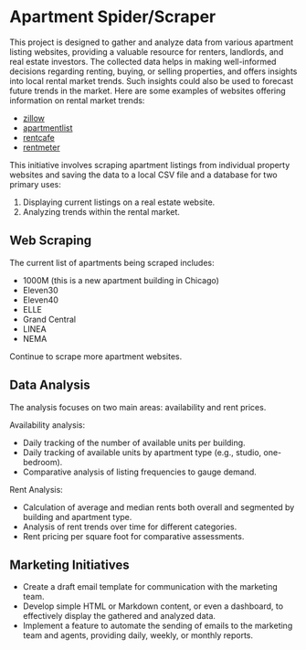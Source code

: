 # Apartment Spider/Scraper

This project is designed to gather and analyze data from various apartment listing websites, providing a valuable resource for renters, landlords, and real estate investors. The collected data helps in making well-informed decisions regarding renting, buying, or selling properties, and offers insights into local rental market trends. Such insights could also be used to forecast future trends in the market. Here are some examples of websites offering information on rental market trends:
- [zillow](https://www.zillow.com/rental-manager/market-trends/chicago-il/?propertyTypes=apartment-condo)
- [apartmentlist](https://www.apartmentlist.com/rent-report/il/chicago)
- [rentcafe](https://www.rentcafe.com/average-rent-market-trends/us/il/chicago/)
- [rentmeter](https://www.rentometer.com/)


This initiative involves scraping apartment listings from individual property websites and saving the data to a local CSV file and a database for two primary uses:
1. Displaying current listings on a real estate website.
2. Analyzing trends within the rental market.

## Web Scraping
The current list of apartments being scraped includes:
- 1000M (this is a new apartment building in Chicago)
- Eleven30
- Eleven40
- ELLE
- Grand Central
- LINEA
- NEMA

Continue to scrape more apartment websites.

## Data Analysis
The analysis focuses on two main areas: availability and rent prices.

Availability analysis:
- Daily tracking of the number of available units per building.
- Daily tracking of available units by apartment type (e.g., studio, one-bedroom).
- Comparative analysis of listing frequencies to gauge demand.

Rent Analysis:
- Calculation of average and median rents both overall and segmented by building and apartment type.
- Analysis of rent trends over time for different categories.
- Rent pricing per square foot for comparative assessments.

## Marketing Initiatives
- Create a draft email template for communication with the marketing team.
- Develop simple HTML or Markdown content, or even a dashboard, to effectively display the gathered and analyzed data.
- Implement a feature to automate the sending of emails to the marketing team and agents, providing daily, weekly, or monthly reports.
